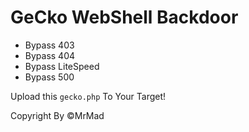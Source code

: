 # GeCko WebShell Backdoor

* Bypass 403
* Bypass 404
* Bypass LiteSpeed
* Bypass 500

Upload this `gecko.php` To Your Target!

Copyright By &copy;MrMad
